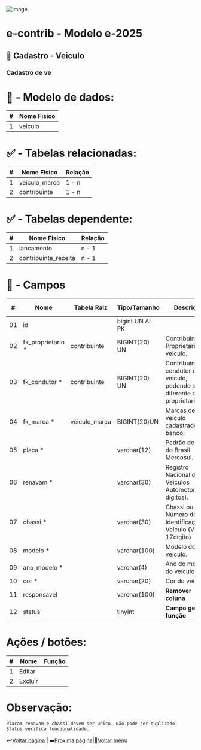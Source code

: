 ![image](https://github.com/user-attachments/assets/04662de1-1516-48d7-bb8c-50b38989e58b)
# e-contrib - Modelo e-2025 
## 🚗 Cadastro - Veiculo  
### Cadastro de ve

# 🎲 - Modelo de dados:
 **\#**  |**Nome Fisico**               |
---------|------------------------------|
1        | veiculo                      |

#
#   ✅ - Tabelas relacionadas:
 **\#**  |**Nome Fisico**               |   **Relação** |
---------|------------------------------|---------------|      
1        | veiculo_marca                |     1 - n     |
2        | contribuinte                 |     1 - n     |

#   ✅ - Tabelas dependente:
 **\#**  |**Nome Fisico**               |   **Relação** |
---------|------------------------------|---------------| 
1        | lancamento                   |     n - 1     |
2        | contribuinte_receita         |     n - 1     |


#
# 🔢 - Campos
 **\#**  | **Nome**                     | **Tabela Raiz**         | **Tipo/Tamanho**        | **Descrição**                                                                        | **Campo sistema**                      |
---------|------------------------------|-------------------------|-------------------------|--------------------------------------------------------------------------------------|----------------------------------------|
01       | id                           |                         | bigint UN AI PK         |                                                                                      |                                        |
02       | fk_proprietario *            | contribuinte            | BIGINT(20) UN           | Contribuinte Proprietário veiculo.                                                   | Proprietário                           | 
03       | fk_condutor *                | contribuinte            | BIGINT(20) UN           | Contribuinte condutor do veiculo, podendo ser diferente do proprietario.             | Condutor                               | 
04       | fk_marca *                   | veiculo_marca           | BIGINT(20)UN            | Marcas de veículo cadastrado no banco.                                               | Marca                                  |                      
05       | placa *                      |                         | varchar(12)             | Padrão de placa do Brasil Mercosul.                                                  | Placa                                  |   
06       | renavam *                    |                         | varchar(30)             | Registro Nacional de Veículos Automotores(11 dígitos).                               | Renavam                                |
07       | chassi *                     |                         | varchar(30)             | Chassi ou Número de Identificação do Veículo (VIN - 17dígito)                        | Chassi                                 |
08       | modelo *                     |                         | varchar(100)            | Modelo do veículo.                                                                   | Modelo                                 |
09       | ano_modelo *                 |                         | varchar(4)              | Ano do modelo do veículo.                                                            | Ano/Modelo                             |
10       | cor *                        |                         | varchar(20)             | Cor do veiculo.                                                                      | Cor                                    |
11       | responsavel                  |                         | varchar(100)            | **Remover coluna**                                                                   |                                        |
12       | status                       |                         | tinyint                 | **Campo gera função**                                                                |                                        |   

# Ações / botões:
 **\#**  |**Nome**                      |   **Função**  |
---------|------------------------------|---------------|
1        | Editar                       |               |
2        | Excluir                      |               |

    
# Observação:
    Placam renavam e chassi devem ser unico. Não pode ser duplicado.
    Status verifica funcionalidade.

↩️[Voltar página](https://github.com/VenturaCerqueira/Documento_gestao_tributaria/blob/main/Cadastro/11%20-%20veiculo_marca.md) | ➡️[Proxima página](https://github.com/VenturaCerqueira/Documento_gestao_tributaria/blob/main/Cadastro/13%20-%20bairro.md)|🔢[Voltar menu](https://github.com/VenturaCerqueira/Documento_gestao_tributaria) 
